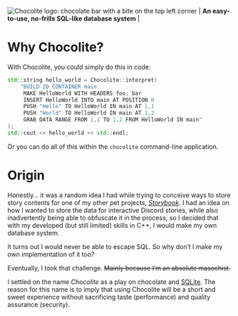 ![Chocolite logo: chocolate bar with a bite on the top left corner](https://i.ibb.co/b7G8Dnj/chocolite.png)
| **An easy-to-use, no-frills SQL-like database system** |

# Why Chocolite?
With Chocolite, you could simply do this in code:
```cpp
std::string hello_world = Chocolite::interpret(
    "BUILD 2D CONTAINER main
     MAKE HelloWorld WITH HEADERS foo, bar
     INSERT HelloWorld INTO main AT POSITION 0
     PUSH "Hello" TO HelloWorld IN main AT 1,1
     PUSH "World" TO HelloWorld IN main AT 1,2
     GRAB DATA RANGE FROM 1,1 TO 1,2 FROM HelloWorld IN main"
);
std::cout << hello_world << std::endl;
```
Or you can do all of this within the `chocolite` command-line application.

# Origin
Honestly… it was a random idea I had while trying to conceive ways to store story contents for one of my other pet projects, *[Storybook](https://github.com/elegantlyclandestine/Storybook)*. I had an idea on how I wanted to store the data for interactive Discord stories, while also inadvertently being able to obfuscate it in the process, so I decided that with my developed (but still limited) skills in C++, I would make my own database system.

It turns out I would never be able to escape SQL. So why don’t I make my own implementation of it too?

Eventually, I took that challenge. ~~Mainly because I’m an absolute masochist.~~

I settled on the name *Chocolite* as a play on chocolate and [SQLite](https://github.com/sqlite/sqlite). The reason for this name is to imply that using Chocolite will be a short and sweet experience without sacrificing taste (performance) and quality assurance (security).